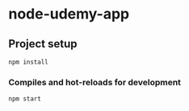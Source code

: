 # node-udemy-app

## Project setup
```
npm install
```

### Compiles and hot-reloads for development
```
npm start
```
